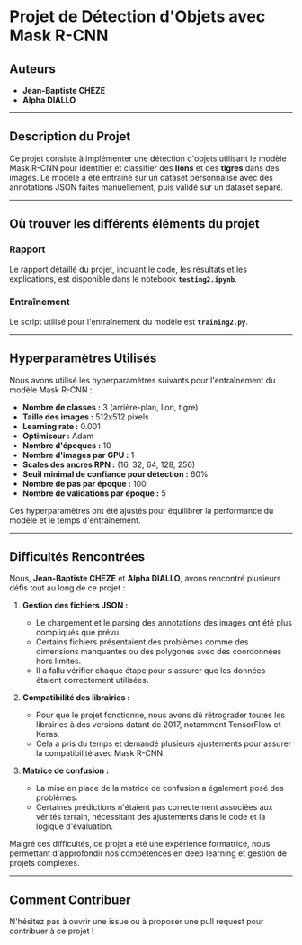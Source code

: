 # Projet de Détection d'Objets avec Mask R-CNN

## Auteurs
- **Jean-Baptiste CHEZE**
- **Alpha DIALLO**

---

## Description du Projet
Ce projet consiste à implémenter une détection d'objets utilisant le modèle Mask R-CNN pour identifier et classifier des **lions** et des **tigres** dans des images. Le modèle a été entraîné sur un dataset personnalisé avec des annotations JSON faites manuellement, puis validé sur un dataset séparé.

---

## Où trouver les différents éléments du projet

### Rapport
Le rapport détaillé du projet, incluant le code, les résultats et les explications, est disponible dans le notebook **`testing2.ipynb`**.

### Entraînement
Le script utilisé pour l'entraînement du modèle est **`training2.py`**.

---

## Hyperparamètres Utilisés
Nous avons utilisé les hyperparamètres suivants pour l'entraînement du modèle Mask R-CNN :

- **Nombre de classes :** 3 (arrière-plan, lion, tigre)  
- **Taille des images :** 512x512 pixels  
- **Learning rate :** 0.001  
- **Optimiseur :** Adam  
- **Nombre d'époques :** 10  
- **Nombre d'images par GPU :** 1  
- **Scales des ancres RPN :** (16, 32, 64, 128, 256)  
- **Seuil minimal de confiance pour détection :** 60%  
- **Nombre de pas par époque :** 100  
- **Nombre de validations par époque :** 5  

Ces hyperparamètres ont été ajustés pour équilibrer la performance du modèle et le temps d'entraînement.

---

## Difficultés Rencontrées
Nous, **Jean-Baptiste CHEZE** et **Alpha DIALLO**, avons rencontré plusieurs défis tout au long de ce projet :

1. **Gestion des fichiers JSON :**  
   - Le chargement et le parsing des annotations des images ont été plus compliqués que prévu.  
   - Certains fichiers présentaient des problèmes comme des dimensions manquantes ou des polygones avec des coordonnées hors limites.  
   - Il a fallu vérifier chaque étape pour s'assurer que les données étaient correctement utilisées.  

2. **Compatibilité des librairies :**  
   - Pour que le projet fonctionne, nous avons dû rétrograder toutes les librairies à des versions datant de 2017, notamment TensorFlow et Keras.  
   - Cela a pris du temps et demandé plusieurs ajustements pour assurer la compatibilité avec Mask R-CNN.  

3. **Matrice de confusion :**  
   - La mise en place de la matrice de confusion a également posé des problèmes.  
   - Certaines prédictions n'étaient pas correctement associées aux vérités terrain, nécessitant des ajustements dans le code et la logique d'évaluation.  

Malgré ces difficultés, ce projet a été une expérience formatrice, nous permettant d'approfondir nos compétences en deep learning et gestion de projets complexes.

---

## Comment Contribuer
N'hésitez pas à ouvrir une issue ou à proposer une pull request pour contribuer à ce projet !
